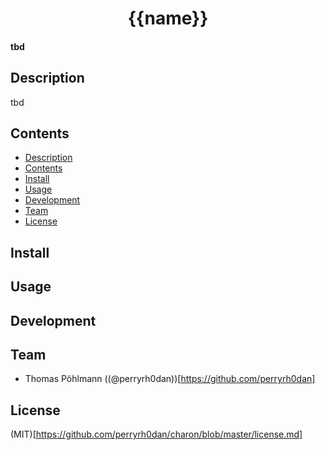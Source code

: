 <h1 align="center">
  {{name}}
</h1>

<h4>
  tbd
</h4>

## Description

tbd

## Contents

- [Description](#description)
- [Contents](#contents)
- [Install](#install)
- [Usage](#usage)
- [Development](#development)
- [Team](#team)
- [License](#license)

## Install

## Usage

## Development

## Team

- Thomas Pöhlmann ((@perryrh0dan))[https://github.com/perryrh0dan]

## License

(MIT)[https://github.com/perryrh0dan/charon/blob/master/license.md]